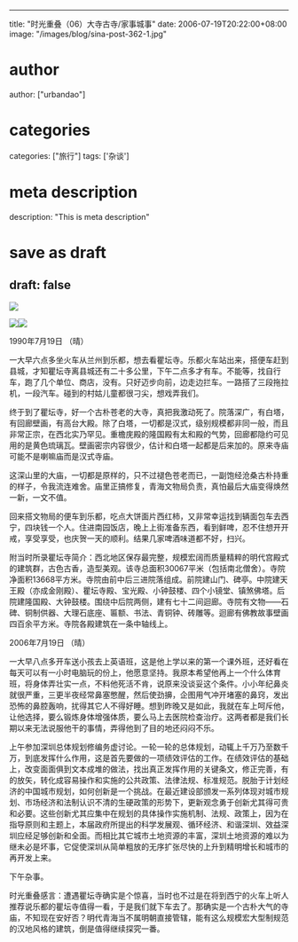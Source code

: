 
---
title: "时光重叠（06）大寺古寺/家事城事"
date: 2006-07-19T20:22:00+08:00
image: "/images/blog/sina-post-362-1.jpg"
# author
author: ["urbandao"]
# categories
categories: ["旅行"]
tags: ['杂谈']
# meta description
description: "This is meta description"
# save as draft
draft: false
---

![](/images/blog/sina-post-362-1.jpg)

![](/images/blog/sina-post-362-2.jpg)![](/images/blog/sina-post-362-3.jpg)

1990年7月19日 （晴）

一大早六点多坐火车从兰州到乐都，想去看瞿坛寺。乐都火车站出来，搭便车赶到县城，才知瞿坛寺离县城还有二十多公里，下午二点多才有车。不能等，找自行车，跑了几个单位、商店，没有。只好迈步向前，边走边拦车。一路搭了三段拖拉机，一段汽车。碰到的村姑儿童都很刁尖，想戏弄我们。

终于到了瞿坛寺，好一个古朴苍老的大寺，真把我激动死了。院落深广，有白塔，有回廊壁画，有高台大殿。除了白塔，一切都是汉式，级别规模都非同一般，而且非常正宗，在西北实乃罕见。重檐庑殿的隆国殿有太和殿的气势，回廊都隐约可见用的是黄色琉璃瓦。壁画密宗内容很少，估计和白塔一起都是后来加的。原来寺庙可能不是喇嘛庙而是汉式寺庙。

这深山里的大庙，一切都是原样的，只不过褪色苍老而已，一副饱经沧桑古朴持重的样子，令我流连难舍。庙里正搞修复，青海文物局负责，真怕最后大庙变得焕然一新，一文不值。

回来搭文物局的便车到乐都，吃点大饼面片西红柿，又非常幸运找到辆面包车去西宁，四块钱一个人。住进南园饭店，晚上上街准备东西，看到鲜啤，忍不住想开开戒，享受享受，也庆贺一天的顺利。结果几家啤酒味道都不好，扫兴。

附当时所录瞿坛寺简介：西北地区保存最完整，规模宏阔而质量精粹的明代宫殿式的建筑群，古色古香，造型美观。该寺总面积30067平米（包括南北僧舍）。寺院净面积13668平方米。寺院由前中后三进院落组成。前院建山门、碑亭。中院建天王殿（亦成金刚殿）、瞿坛寺殿、宝光殿、小钟鼓楼、四个小镜堂、镇煞佛塔。后院建隆国殿、大钟鼓楼。围绕中后院两侧，建有七十二间迴廊。寺院有文物——石碑、铜制供器、大理石底座、匾额、书法、青铜钟、砖雕等。迴廊有佛教故事壁画四百余平方米。寺院各殿建筑在一条中轴线上。

2006年7月19日 （晴）

一大早八点多开车送小孩去上英语班，这是他上学以来的第一个课外班，还好看在每天可以有一小时电脑玩的份上，他愿意坚持。我原本希望他再上一个什么体育班，将身体弄壮实一点，不料他死活不肯，说原来没谈妥这个条件。小小年纪鼻炎就很严重，三更半夜经常鼻塞憋醒，然后使劲擤，企图用气冲开堵塞的鼻窍，发出恐怖的鼻腔轰响，扰得其它人不得好睡。想到昨晚又是如此，我就在车上呵斥他，让他选择，要么锻炼身体增强体质，要么马上去医院检查治疗。这两者都是我们长期以来无法说服他干的事情，弄得他到了目的地还闷闷不乐。

上午参加深圳总体规划修编务虚讨论。一轮一轮的总体规划，动辄上千万乃至数千万，到底发挥什么作用，这是首先要做的一项绩效评估的工作。在绩效评估的基础上，改变面面俱到文本成堆的做法，找出真正发挥作用的关键条文，修正完善，有的放矢，转化成容易操作和实施的公共政策、法律法规、标准规范。脱胎于计划经济的中国城市规划，如何创新是一个挑战。在最近建设部颁发一系列体现对城市规划、市场经济和法制认识不清的生硬政策的形势下，更新观念勇于创新尤其得可贵和必要。这些创新尤其应集中在规划的具体操作实施机制、法规、政策上，因为在指导原则和主题上，本届政府所提出的科学发展观、循环经济、和谐深圳、效益深圳应经足够创新和全面。而相比其它城市土地资源的丰富，深圳土地资源的难以为继未必是坏事，它促使深圳从简单粗放的无序扩张尽快的上升到精明增长和城市的再开发上来。

下午杂事。

时光重叠感言：遭遇瞿坛寺确实是个惊喜，当时也不过是在将到西宁的火车上听人推荐说乐都的瞿坛寺值得一看，于是我们就下车去了。那确实是一个古朴大气的寺庙，不知现在安好否？明代青海当不属明朝直接管辖，能有这么规模宏大型制规范的汉地风格的建筑，倒是值得继续探究一番。
